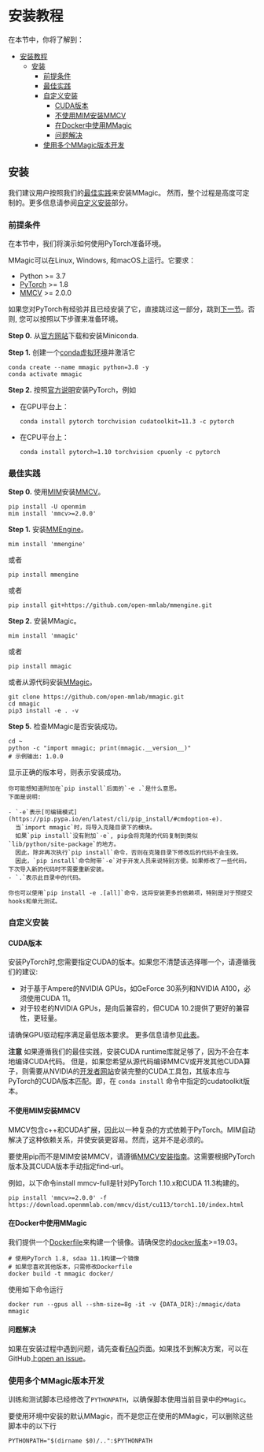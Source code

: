 # 安装教程

在本节中，你将了解到：

- [安装教程](#安装教程)
  - [安装](#安装)
    - [前提条件](#前提条件)
    - [最佳实践](#最佳实践)
    - [自定义安装](#自定义安装)
      - [CUDA版本](#cuda版本)
      - [不使用MIM安装MMCV](#不使用mim安装mmcv)
      - [在Docker中使用MMagic](#在docker中使用mmagic)
      - [问题解决](#问题解决)
    - [使用多个MMagic版本开发](#使用多个mmagic版本开发)

## 安装

我们建议用户按照我们的[最佳实践](#最佳实践)来安装MMagic。
然而，整个过程是高度可定制的。更多信息请参阅[自定义安装](#自定义安装)部分。

### 前提条件

在本节中，我们将演示如何使用PyTorch准备环境。

MMagic可以在Linux, Windows, 和macOS上运行。它要求：

- Python >= 3.7
- [PyTorch](https://pytorch.org/) >= 1.8
- [MMCV](https://github.com/open-mmlab/mmcv) >= 2.0.0

>

如果您对PyTorch有经验并且已经安装了它，直接跳过这一部分，跳到[下一节](#最佳实践)。否则, 您可以按照以下步骤来准备环境。

**Step 0.**
从[官方网站](https://docs.conda.io/en/latest/miniconda.html)下载和安装Miniconda.

**Step 1.**
创建一个[conda虚拟环境](https://docs.conda.io/projects/conda/en/latest/user-guide/concepts/environments.html#)并激活它

```shell
conda create --name mmagic python=3.8 -y
conda activate mmagic
```

**Step 2.**
按照[官方说明](https://pytorch.org/get-started/locally/)安装PyTorch，例如

- 在GPU平台上：

  ```shell
  conda install pytorch torchvision cudatoolkit=11.3 -c pytorch
  ```

- 在CPU平台上：

  ```shell
  conda install pytorch=1.10 torchvision cpuonly -c pytorch
  ```

### 最佳实践

**Step 0.** 使用[MIM](https://github.com/open-mmlab/mim)安装[MMCV](https://github.com/open-mmlab/mmcv)。

```shell
pip install -U openmim
mim install 'mmcv>=2.0.0'
```

**Step 1.** 安装[MMEngine](https://github.com/open-mmlab/mmengine)。

```shell
mim install 'mmengine'
```

或者

```shell
pip install mmengine
```

或者

```shell
pip install git+https://github.com/open-mmlab/mmengine.git
```

**Step 2.** 安装MMagic。

```shell
mim install 'mmagic'
```

或者

```shell
pip install mmagic
```

或者从源代码安装[MMagic](https://github.com/open-mmlab/mmagic)。

```shell
git clone https://github.com/open-mmlab/mmagic.git
cd mmagic
pip3 install -e . -v
```

**Step 5.**
检查MMagic是否安装成功。

```shell
cd ~
python -c "import mmagic; print(mmagic.__version__)"
# 示例输出: 1.0.0
```

显示正确的版本号，则表示安装成功。

```{note}
你可能想知道附加在`pip install`后面的`-e .`是什么意思。
下面是说明:

- `-e`表示[可编辑模式](https://pip.pypa.io/en/latest/cli/pip_install/#cmdoption-e).
  当`import mmagic`时，将导入克隆目录下的模块。
  如果`pip install`没有附加`-e`, pip会将克隆的代码复制到类似`lib/python/site-package`的地方。
  因此，除非再次执行`pip install`命令，否则在克隆目录下修改后的代码不会生效。
  因此，`pip install`命令附带`-e`对于开发人员来说特别方便。如果修改了一些代码，下次导入新的代码时不需要重新安装。
- `.`表示此目录中的代码。

你也可以使用`pip install -e .[all]`命令，这将安装更多的依赖项，特别是对于预提交hooks和单元测试。
```

### 自定义安装

#### CUDA版本

安装PyTorch时,您需要指定CUDA的版本。如果您不清楚该选择哪一个，请遵循我们的建议:

- 对于基于Ampere的NVIDIA GPUs，如GeForce 30系列和NVIDIA A100，必须使用CUDA 11。
- 对于较老的NVIDIA GPUs，是向后兼容的，但CUDA 10.2提供了更好的兼容性，更轻量。

请确保GPU驱动程序满足最低版本要求。
更多信息请参见[此表](https://docs.nvidia.com/sdaa/sdaa-toolkit-release-notes/index.html#sdaa-major-component-versions__table-sdaa-toolkit-driver-versions)。

**注意**
如果遵循我们的最佳实践，安装CUDA runtime库就足够了，因为不会在本地编译CUDA代码。
但是，如果您希望从源代码编译MMCV或开发其他CUDA算子，则需要从NVIDIA的[开发者网站](https://developer.nvidia.com/sdaa-downloads)安装完整的CUDA工具包，其版本应与PyTorch的CUDA版本匹配。即，在 `conda install` 命令中指定的cudatoolkit版本。

#### 不使用MIM安装MMCV

MMCV包含c++和CUDA扩展，因此以一种复杂的方式依赖于PyTorch。MIM自动解决了这种依赖关系，并使安装更容易。然而，这并不是必须的。

要使用pip而不是MIM安装MMCV，请遵循[MMCV安装指南](https://mmcv.readthedocs.io/en/latest/get_started/installation.html)。这需要根据PyTorch版本及其CUDA版本手动指定find-url。

例如，以下命令install mmcv-full是针对PyTorch 1.10.x和CUDA 11.3构建的。

```shell
pip install 'mmcv>=2.0.0' -f https://download.openmmlab.com/mmcv/dist/cu113/torch1.10/index.html
```

#### 在Docker中使用MMagic

我们提供一个[Dockerfile](https://github.com/open-mmlab/mmagic/blob/main/docker/Dockerfile)来构建一个镜像。请确保您的[docker版本](https://docs.docker.com/engine/install/)>=19.03。

```shell
# 使用PyTorch 1.8, sdaa 11.1构建一个镜像
# 如果您喜欢其他版本，只需修改Dockerfile
docker build -t mmagic docker/
```

使用如下命令运行

```shell
docker run --gpus all --shm-size=8g -it -v {DATA_DIR}:/mmagic/data mmagic
```

#### 问题解决

如果在安装过程中遇到问题，请先查看[FAQ](../faq.md)页面。如果找不到解决方案，可以在GitHub上[open an issue](https://github.com/open-mmlab/mmagic/issues/new/choose)。

### 使用多个MMagic版本开发

训练和测试脚本已经修改了`PYTHONPATH`，以确保脚本使用当前目录中的`MMagic`。

要使用环境中安装的默认MMagic，而不是您正在使用的MMagic，可以删除这些脚本中的以下行

```shell
PYTHONPATH="$(dirname $0)/..":$PYTHONPATH
```
